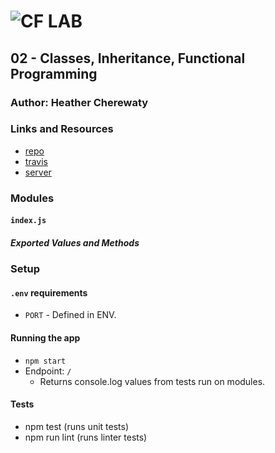 ![CF](http://i.imgur.com/7v5ASc8.png) LAB
=================================================

## 02 - Classes, Inheritance, Functional Programming

### Author: Heather Cherewaty

### Links and Resources

* [repo](https://)
* [travis](https://)
* [server](https://)

### Modules
#### `index.js`
##### Exported Values and Methods


### Setup
#### `.env` requirements
* `PORT` - Defined in ENV.

#### Running the app
* `npm start`
* Endpoint: `/`
  * Returns console.log values from tests run on modules.

#### Tests
* npm test (runs unit tests)
* npm run lint (runs linter tests)